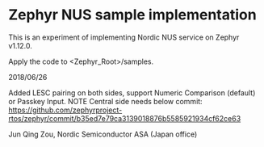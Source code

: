# Zephyr NUS sample implementation
This is an experiment of implementing Nordic NUS service on Zephyr v1.12.0.

Apply the code to <Zephyr_Root>/samples.

2018/06/26

Added LESC pairing on both sides, support Numeric Comparison (default) or Passkey Input.
NOTE Central side needs below commit:
https://github.com/zephyrproject-rtos/zephyr/commit/b35ed7e79ca3139018876b5585921934cf62ce63

Jun Qing Zou, Nordic Semiconductor ASA (Japan office)
